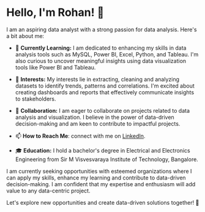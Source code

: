 # Hello, I'm Rohan! 👋

I am an aspiring data analyst with a strong passion for data analysis. Here's a bit about me:

- 🌱 **Currently Learning:** I am dedicated to enhancing my skills in data analysis tools such as MySQL, Power BI, Excel, Python, and Tableau.
I'm also curious to uncover meaningful insights using data visualization tools like Power BI and Tableau.

- 👀 **Interests:** My interests lie in extracting, cleaning and analyzing datasets to identify trends, patterns and correlations.
I'm excited about creating dashboards and reports that effectively communicate insights to stakeholders.

- 💞️ **Collaboration:** I am eager to collaborate on projects related to data analysis and visualization. I believe in the power of data-driven decision-making and am keen to contribute to impactful projects.

- 📫 **How to Reach Me**: connect with me on [LinkedIn](https://www.linkedin.com/in/rohanyogesh/).

- 🎓 **Education:** I hold a bachelor's degree in Electrical and Electronics Engineering from Sir M Visvesvaraya Institute of Technology, Bangalore.

I am currently seeking opportunities with esteemed organizations where I can apply my skills, enhance my learning and contribute to data-driven decision-making. 
I am confident that my expertise and enthusiasm will add value to any data-centric project.

Let's explore new opportunities and create data-driven solutions together! 🚀
